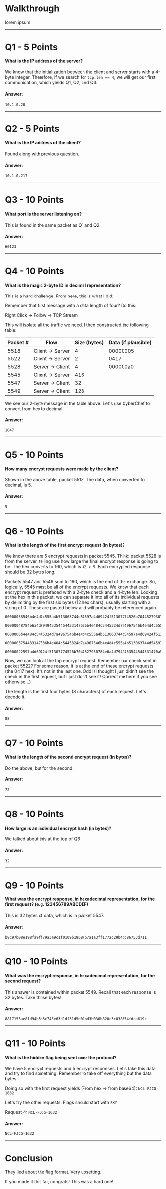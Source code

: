 # Walkthrough
lorem ipsum

---
# Q1 - 5 Points
#### What is the IP address of the server?

We know that the initialization between the client and server starts with a 4-byte integer. Therefore, if we search for `tcp.len == 4`, we will get our first communication, which yields Q1, Q2, and Q3.
#### Answer:
`10.1.0.20`

---
# Q2 - 5 Points
#### What is the IP address of the client?

Found along with previous question.
#### Answer:
`10.1.0.217`

---
# Q3 - 10 Points
#### What port is the server listening on?

This is found in the same packet as Q1 and Q2.
#### Answer:
`60123`

---
# Q4 - 10 Points
#### What is the magic 2-byte ID in decimal representation?

This is a hard challenge. From here, this is what I did:

Remember that first message with a data length of four? Do this:

Right Click -> Follow -> TCP Stream

This will isolate all the traffic we need. I then constructed the following table:


| Packet # | Flow             | Size (bytes) | Data (if plausible) |
| -------- | ---------------- | ------------ | ------------------- |
| 5518     | Client -> Server | 4            | 00000005            |
| 5522     | Client -> Server | 2            | 0417                |
| 5528     | Server -> Client | 4            | 000000a0            |
| 5545     | Client -> Server | 416          |                     |
| 5547     | Server -> Client | 32           |                     |
| 5549     | Server -> Client | 128          |                     |

We see our 2-byte message in the table above. Let's use CyberChef to convert from hex to decimal.
#### Answer:
`1047`

---
# Q5 - 10 Points
#### How many encrypt requests were made by the client?

Shown in the above table, packet 5518. The data, when converted to decimal, is 5.
#### Answer:
`5`

---
# Q6 - 10 Points
#### What is the length of the first encrypt request (in bytes)?

We know there are 5 encrypt requests in packet 5545. Think: packet 5528 is from the server, telling use how large the final encrypt response is going to be. The hex converts to 160, which is `32 x 5`. Each encrypted response should be 32 bytes long.

Packets 5547 and 5549 sum to 160, which is the end of the exchange. So, logically, 5545 must be all of the encrypt requests. We know that each encrypt request is prefaced with a 2-byte check and a 4-byte len. Looking at the hex in this packet, we can separate it into all of its individual requests by delimiting by the first six bytes (12 hex chars), usually starting with a string of 0. These are pasted below and will probably be referenced again.

```hex
00000058546b4e4d4c555a4b513063744d54597a4d69424f51307774526b7044527930784e6a4d794945354454433147536b4e484c5445324d7a4967546b4e4d4c555a4b513063744d54597a4d69424f0a51307774526b70445279300417

00000048784e6a4d794945354454433147536b4e484c5445324d7a4967546b4e4d4c555a4b513063744d54597a4d69424f51307774526b7044527930784e6a4d79494535440a54433147536b0417

0000006b4e484c5445324d7a4967546b4e4d4c555a4b513063744d54597a4d69424f51307774526b7044527930784e6a4d794945354454433147536b4e484c5445324d7a4967546b4e4d0a4c555a4b513063744d54597a4d69424f51307774526b7044527930784e6a4d79494535440417

0000005754433147536b4e484c5445324d7a4967546b4e4d4c555a4b513063744d54597a4d69424f513077740a526b7044527930784e6a4d794945354454433147536b4e484c5445324d7a4967546b4e4d4c555a4b513063744d540417

00000022597a4d69424f51307774526b7044527930784e6a4d7949453544544331470a536b4e
```

Now, we can look at the top encrypt request. Remember our check sent in packet 5522? For some reason, it is at the end of these encrypt requests (the 0417 hex). It's not in the last one. Odd! (I thought I just didn't see the check in the first request, but i just don't see it! Correct me here if you see otherwise...)

The length is the first four bytes (8 characters) of each request. Let's decode it.
#### Answer:
`88`

---
# Q7 - 10 Points
#### What is the length of the second encrypt request (in bytes)?

Do the above, but for the second.
#### Answer:
`72`

---
# Q8 - 10 Points
#### How large is an individual encrypt hash (in bytes)?

We talked about this at the top of Q6
#### Answer:
`32`

---
# Q9 - 10 Points
#### What was the encrypt response, in hexadecimal representation, for the first request? (e.g. 123456789ABCDEF)

This is 32 bytes of data, which is in packet 5547.
#### Answer:
`b8c97b08e198fa9ff79a3a9c1f0109b18687b7a1a3ff1772c29b4dc86753d711`

---
# Q10 - 10 Points
#### What was the encrypt response, in hexadecimal representation, for the second request?

This answer is contained within packet 5549. Recall that each response is 32 bytes. Take those bytes!
#### Answer:
`8817153ae81d94b5d6c745e63d1df31d5d02bd3b030b820c3c038654fdca619c`

---
# Q11 - 10 Points
#### What is the hidden flag being sent over the protocol?

We have 5 encrypt requests and 5 encrypt responses. Let's take this data and try to find something. Remember to take off everything but the data bytes.

Doing so with the first request yields (From hex -> from base64):
`NCL-FJCG-1632`

Let's try the other requests. Flags should start with `SKY`

Request 4: `NCL-FJCG-1632`
#### Answer:
`NCL-FJCG-1632`

---
# Conclusion

They lied about the flag format. Very upsetting.

If you made it this far, congrats! This was a hard one!